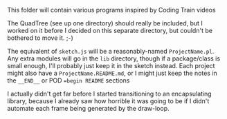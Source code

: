 This folder will contain various programs inspired by Coding Train videos

The QuadTree (see up one directory) should really be included, but I worked on it
before I decided on this separate directory, but couldn't be bothered to move it. ;-)

The equivalent of `sketch.js` will be a reasonably-named `ProjectName.pl`.  Any extra
modules will go in the `lib` directory, though if a package/class is small enough,
I'll probably just keep it in the sketch instead.  Each project might also have a
`ProjectName.README.md`, or I might just keep the notes in the `__END__` or
POD `=begin README` sections

I actually didn't get far before I started transitioning to an encapsulating library,
because I already saw how horrible it was going to be if I didn't automate each frame
being generated by the draw-loop.
